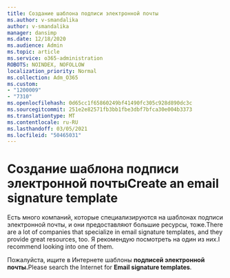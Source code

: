 ```yaml
---
title: Создание шаблона подписи электронной почты
ms.author: v-smandalika
author: v-smandalika
manager: dansimp
ms.date: 12/18/2020
ms.audience: Admin
ms.topic: article
ms.service: o365-administration
ROBOTS: NOINDEX, NOFOLLOW
localization_priority: Normal
ms.collection: Adm_O365
ms.custom:
- "1200009"
- "7310"
ms.openlocfilehash: 0d65cc1f65860249bf41490fc305c928d890dc3c
ms.sourcegitcommit: 251e2e82571fb3bb1fbe3dbf7bfca30e004b3373
ms.translationtype: MT
ms.contentlocale: ru-RU
ms.lasthandoff: 03/05/2021
ms.locfileid: "50465031"
---
```

# <a name="create-an-email-signature-template"></a><span data-ttu-id="1e124-102">Создание шаблона подписи электронной почты</span><span class="sxs-lookup"><span data-stu-id="1e124-102">Create an email signature template</span></span>

<span data-ttu-id="1e124-103">Есть много компаний, которые специализируются на шаблонах подписи электронной почты, и они предоставляют большие ресурсы, тоже.</span><span class="sxs-lookup"><span data-stu-id="1e124-103">There are a lot of companies that specialize in email signature templates, and they provide great resources, too.</span></span> <span data-ttu-id="1e124-104">Я рекомендую посмотреть на один из них.</span><span class="sxs-lookup"><span data-stu-id="1e124-104">I recommend looking into one of them.</span></span>

<span data-ttu-id="1e124-105">Пожалуйста, ищите в Интернете шаблоны **подписей электронной почты.**</span><span class="sxs-lookup"><span data-stu-id="1e124-105">Please search the Internet for **Email signature templates**.</span></span>